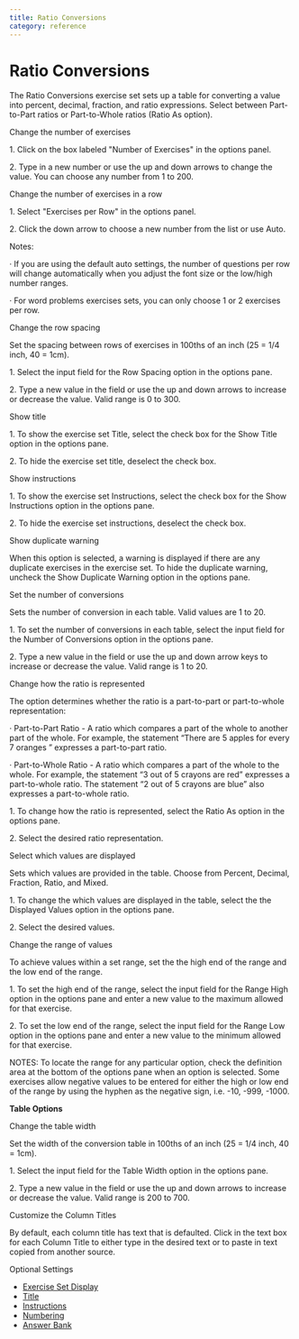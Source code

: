 ```yaml
---
title: Ratio Conversions
category: reference
---
```


# Ratio Conversions

The Ratio Conversions exercise set sets up a table for converting a value into percent, decimal, fraction, and ratio expressions. Select between Part-to-Part ratios or Part-to-Whole ratios (Ratio As option).

Change the number of exercises

1\. Click on the box labeled "Number of Exercises" in the options panel.

2\. Type in a new number or use the up and down arrows to change the value. You can choose any number from 1 to 200.

Change the number of exercises in a row

1\. Select "Exercises per Row" in the options panel.

2\. Click the down arrow to choose a new number from the list or use Auto.

Notes:

· If you are using the default auto settings, the number of questions per row will change automatically when you adjust the font size or the low/high number ranges.

· For word problems exercises sets, you can only choose 1 or 2 exercises per row.

Change the row spacing

Set the spacing between rows of exercises in 100ths of an inch (25 = 1/4 inch, 40 = 1cm).

1\. Select the input field for the Row Spacing option in the options pane.

2\. Type a new value in the field or use the up and down arrows to increase or decrease the value. Valid range is 0 to 300.

Show title

1\. To show the exercise set Title, select the check box for the Show Title option in the options pane.

2\. To hide the exercise set title, deselect the check box.

Show instructions

1\. To show the exercise set Instructions, select the check box for the Show Instructions option in the options pane.

2\. To hide the exercise set instructions, deselect the check box.

Show duplicate warning

When this option is selected, a warning is displayed if there are any duplicate exercises in the exercise set. To hide the duplicate warning, uncheck the Show Duplicate Warning option in the options pane.

Set the number of conversions

Sets the number of conversion in each table. Valid values are 1 to 20.

1\. To set the number of conversions in each table, select the input field for the Number of Conversions option in the options pane.

2\. Type a new value in the field or use the up and down arrow keys to increase or decrease the value. Valid range is 1 to 20.

Change how the ratio is represented

The option determines whether the ratio is a part-to-part or part-to-whole representation:

· Part-to-Part Ratio - A ratio which compares a part of the whole to another part of the whole. For example, the statement “There are 5 apples for every 7 oranges ” expresses a part-to-part ratio.

· Part-to-Whole Ratio - A ratio which compares a part of the whole to the whole. For example, the statement “3 out of 5 crayons are red” expresses a part-to-whole ratio. The statement “2 out of 5 crayons are blue” also expresses a part-to-whole ratio.

1\. To change how the ratio is represented, select the Ratio As option in the options pane.

2\. Select the desired ratio representation.

Select which values are displayed

Sets which values are provided in the table. Choose from Percent, Decimal, Fraction, Ratio, and Mixed.

1\. To change the which values are displayed in the table, select the the Displayed Values option in the options pane.

2\. Select the desired values.

Change the range of values

To achieve values within a set range, set the the high end of the range and the low end of the range.

1\. To set the high end of the range, select the input field for the Range High option in the options pane and enter a new value to the maximum allowed for that exercise.

2\. To set the low end of the range, select the input field for the Range Low option in the options pane and enter a new value to the minimum allowed for that exercise.

NOTES: To locate the range for any particular option, check the definition area at the bottom of the options pane when an option is selected. Some exercises allow negative values to be entered for either the high or low end of the range by using the hyphen as the negative sign, i.e. -10, -999, -1000.

**Table Options**

Change the table width

Set the width of the conversion table in 100ths of an inch (25 = 1/4 inch, 40 = 1cm).

1\. Select the input field for the Table Width option in the options pane.

2\. Type a new value in the field or use the up and down arrows to increase or decrease the value. Valid range is 200 to 700.

Customize the Column Titles

By default, each column title has text that is defaulted. Click in the text box for each Column Title to either type in the desired text or to paste in text copied from another source.

Optional Settings

- [Exercise Set Display](../../options/exercise-set-display-options.md)
- [Title](../../options/title-display-options.md)
- [Instructions](../../options/instructions-display-options.md)
- [Numbering](../../options/numbering-display-options.md)
- [Answer Bank](../../options/answer-bank-display-options.md)